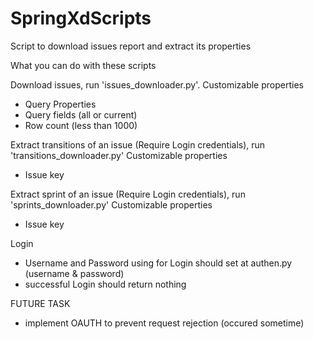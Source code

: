# SpringXdScripts
Script to download issues report and extract its properties

What you can do with these scripts

Download issues, run 'issues_downloader.py'.
Customizable properties
- Query Properties
- Query fields (all or current)
- Row count (less than 1000)

Extract transitions of an issue (Require Login credentials), run 'transitions_downloader.py'
Customizable properties
- Issue key

Extract sprint of an issue (Require Login credentials), run 'sprints_downloader.py'
Customizable properties
- Issue key

Login
* Username and Password using for Login should set at authen.py (username & password)
* successful Login should return nothing

FUTURE TASK
- implement OAUTH to prevent request rejection (occured sometime)
